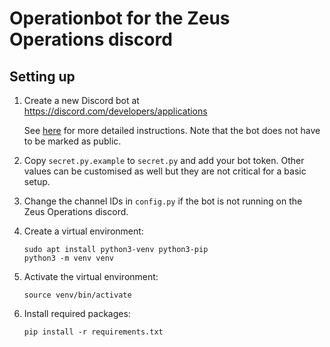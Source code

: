 # Operationbot for the Zeus Operations discord

## Setting up

1. Create a new Discord bot at <https://discord.com/developers/applications>

   See [here](https://discordpy.readthedocs.io/en/latest/discord.html) for more
   detailed instructions. Note that the bot does not have to be marked as
   public.

2. Copy `secret.py.example` to `secret.py` and add your bot token. Other values
   can be customised as well but they are not critical for a basic setup.

3. Change the channel IDs in `config.py` if the bot is not running on the Zeus
   Operations discord.

4. Create a virtual environment:

   ```shell
   sudo apt install python3-venv python3-pip
   python3 -m venv venv
   ```

5. Activate the virtual environment:

   ```shell
   source venv/bin/activate
   ```

5. Install required packages:

   ```shell
   pip install -r requirements.txt
   ```
